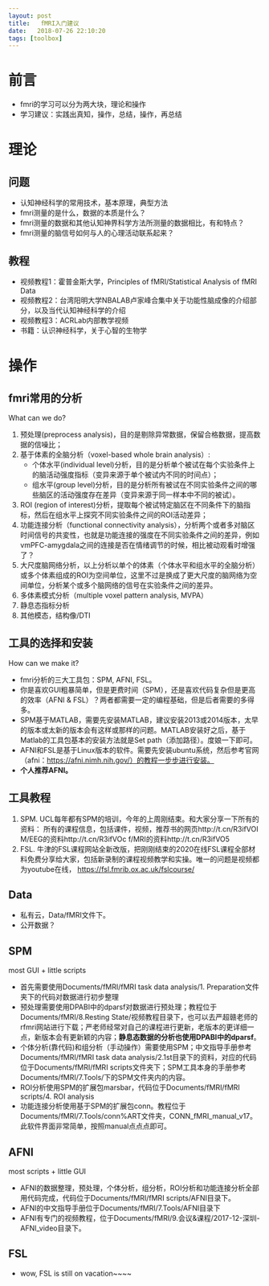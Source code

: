 ```yaml
---
layout: post
title:   fMRI入门建议
date:   2018-07-26 22:10:20
tags: [toolbox]
---
```


# 前言

* fmri的学习可以分为两大块，理论和操作
* 学习建议：实践出真知，操作，总结，操作，再总结

# 理论

## 问题

* 认知神经科学的常用技术，基本原理，典型方法
* fmri测量的是什么，数据的本质是什么？
* fmri测量的数据和其他认知神界科学方法所测量的数据相比，有和特点？
* fmri测量的脑信号如何与人的心理活动联系起来？

## 教程

* 视频教程1：霍普金斯大学，Principles of fMRI/Statistical Analysis of fMRI Data
* 视频教程2：台湾阳明大学NBALAB卢家峰合集中关于功能性脑成像的介绍部分，以及当代认知神经科学的介绍
* 视频教程3：ACRLab内部教学视频
* 书籍：认识神经科学，关于心智的生物学


# 操作

## fmri常用的分析

What can we do?

1. 预处理(preprocess analysis)，目的是剔除异常数据，保留合格数据，提高数据的信噪比；
2. 基于体素的全脑分析（voxel-based whole brain analysis）:
    * 个体水平(individual level)分析，目的是分析单个被试在每个实验条件上的脑活动强度指标（变异来源于单个被试内不同的时间点）；
    * 组水平(group level)分析，目的是分析所有被试在不同实验条件之间的哪些脑区的活动强度存在差异（变异来源于同一样本中不同的被试）。
3. ROI (region of interest)分析，提取每个被试特定脑区在不同条件下的脑指标，然后在组水平上探究不同实验条件之间的ROI活动差异；
4. 功能连接分析（functional connectivity analysis），分析两个或者多对脑区时间信号的共変性，也就是功能连接的强度在不同实验条件之间的差异，例如vmPFC-amygdala之间的连接是否在情绪调节的时候，相比被动观看时增强了？
5. 大尺度脑网络分析，以上分析以单个的体素（个体水平和组水平的全脑分析）或多个体素组成的ROI为空间单位，这里不过是换成了更大尺度的脑网络为空间单位，分析某个或多个脑网络的信号在实验条件之间的差异。
6. 多体素模式分析（multiple voxel pattern analysis, MVPA）
7. 静息态指标分析
8. 其他模态，结构像/DTI

## 工具的选择和安装

How can we make it?

* fmri分析的三大工具包：SPM, AFNI, FSL。
* 你是喜欢GUI粗暴简单，但是更费时间（SPM），还是喜欢代码复杂但是更高的效率（AFNI & FSL）？两者都需要一定的编程基础，但是后者需要的多得多。
* SPM基于MATLAB，需要先安装MATLAB，建议安装2013或2014版本，太早的版本或太新的版本会有这样或那样的问题。MATLAB安装好之后，基于Matlab的工具包基本的安装方法就是Set path（添加路径）。度娘一下即可。
* AFNI和FSL是基于Linux版本的软件。需要先安装ubuntu系统，然后参考官网（afni：https://afni.nimh.nih.gov/）的教程一步步进行安装。
* **个人推荐AFNI。**

## 工具教程

1. SPM. UCL每年都有SPM的培训，今年的上周刚结束。和大家分享一下所有的资料：
所有的课程信息，包括课件，视频，推荐书的网页http://t.cn/R3ifVOI  M/EEG的资料http://t.cn/R3ifVOc  f/MRI的资料http://t.cn/R3ifVO5
2. FSL. 牛津的FSL课程网站全新改版，把刚刚结束的2020在线FSL课程全部材料免费分享给大家，包括新录制的课程视频教学和实操。唯一的问题是视频都为youtube在线，
https://fsl.fmrib.ox.ac.uk/fslcourse/


## Data

* 私有云，Data/fMRI文件下。
* 公开数据？

## SPM

most GUI + little scripts

* 首先需要使用Documents/fMRI/fMRI task data analysis/1. Preparation文件夹下的代码对数据进行初步整理
* 预处理需要使用DPABI中的dparsf对数据进行预处理；教程位于Documents/fMRI/8.Resting State/视频教程目录下，也可以去严超赣老师的rfmri网站进行下载；严老师经常对自己的课程进行更新，老版本的更详细一点，新版本会有更新颖的内容；**静息态数据的分析也使用DPABI中的dparsf**。
* 个体分析(靠代码)和组分析（手动操作）需要使用SPM；中文指导手册参考Documents/fMRI/fMRI task data analysis/2.1st目录下的资料，对应的代码位于Documents/fMRI/fMRI scripts文件夹下；SPM工具本身的手册参考Documents/fMRI/7.Tools/下的SPM文件夹内的内容。
* ROI分析使用SPM的扩展包marsbar，代码位于Documents/fMRI/fMRI scripts/4. ROI analysis
* 功能连接分析使用基于SPM的扩展包conn。教程位于Documents/fMRI/7.Tools/conn%ART文件夹，CONN_fMRI_manual_v17。此软件界面非常简单，按照manual点点点即可。

## AFNI

most scripts + little GUI

* AFNI的数据整理，预处理，个体分析，组分析，ROI分析和功能连接分析全部用代码完成，代码位于Documents/fMRI/fMRI scripts/AFNI目录下。
* AFNI的中文指导手册位于Documents/fMRI/7.Tools/AFNI目录下
* AFNI有专门的视频教程，位于Documents/fMRI/9.会议&课程/2017-12-深圳-AFNI_video目录下。

## FSL

* wow, FSL is still on vacation~~~~
